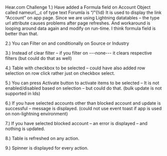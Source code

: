 Hear.com Challenge
1.)	Have added a Formula field on Account Object called nameurl__c of type text
Forumla is  “/”{!id}
It is used to display the link “Account” on app page.
Since we are using Lightning datatables – the type url attribute causes problems after page refreshes.
And workaround is looping around data again and modify on run-time.
I think formula field is better than that.

2.)	You can Filter on and conditionally on Source or Industry 

3.)	Instead of clear filter – if you filter on ---none--- it clears respective filters (but could do that as well)

4.)	Table with checkbox to be selected – could have also added row selection on row click rather just on checkbox select.

5.)	You can press Activate button to activate items to be selected – It is not enabled/disabled based on selection – but could do that. (bulk update is not supported in lds)

6.)	If you have selected accounts other than blocked account and update is successful – message is displayed. (could not use event toast if app is used on non-lightning environment)

7.)	If you have selected blocked account – an error is displayed – and nothing is updated.

8.)	Table is refreshed on any action.

9.)	Spinner is displayed for every action.
